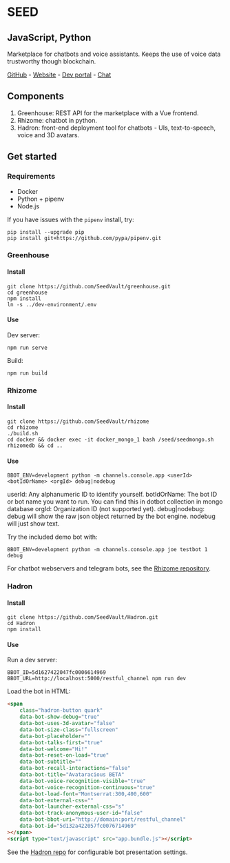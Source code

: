 # SEED
## JavaScript, Python

Marketplace for chatbots and voice assistants. Keeps the use of voice data trustworthy though blockchain.

[GitHub](https://github.com/seedvault) - [Website](https://www.seedtoken.io/) - [Dev portal](https://developers.seedtoken.io/) - [Chat](https://discord.gg/Suv5bFT)


## Components

1. Greenhouse: REST API for the marketplace with a Vue frontend.
2. Rhizome: chatbot in python.
3. Hadron: front-end deployment tool for chatbots - UIs, text-to-speech, voice and 3D avatars.

## Get started

### Requirements

- Docker
- Python + pipenv
- Node.js

If you have issues with the `pipenv` install, try:
```
pip install --upgrade pip
pip install git+https://github.com/pypa/pipenv.git
```

### Greenhouse

#### Install

```
git clone https://github.com/SeedVault/greenhouse.git
cd greenhouse
npm install
ln -s ../dev-environment/.env
```

#### Use

Dev server:
```
npm run serve
```

Build:
```
npm run build
```

### Rhizome

#### Install

```
git clone https://github.com/SeedVault/rhizome
cd rhizome
./build.sh
cd docker && docker exec -it docker_mongo_1 bash /seed/seedmongo.sh rhizomedb && cd ..
```

#### Use

```
BBOT_ENV=development python -m channels.console.app <userId> <botIdOrName> <orgId> debug|nodebug
```

userId: Any alphanumeric ID to identify yourself.
botIdOrName: The bot ID or bot name you want to run. You can find this in dotbot collection in mongo database
orgId: Organization ID (not supported yet).
debug|nodebug: debug will show the raw json object returned by the bot engine. nodebug will just show text.

Try the included demo bot with:
```
BBOT_ENV=development python -m channels.console.app joe testbot 1 debug
```

For chatbot webservers and telegram bots, see the [Rhizome repository](https://github.com/SeedVault/rhizome#running-a-restful-web-server-and-a-simple-chatbot-web-widget-plain-text-only). 

### Hadron

#### Install

```
git clone https://github.com/SeedVault/Hadron.git
cd Hadron
npm install
```

#### Use

Run a dev server:
```
BBOT_ID=5d1627422047fc0006614969 BBOT_URL=http://localhost:5000/restful_channel npm run dev
```

Load the bot in HTML:
```HTML
<span 
    class="hadron-button quark"
    data-bot-show-debug="true"
    data-bot-uses-3d-avatar="false"
    data-bot-size-class="fullscreen"
    data-bot-placeholder=""
    data-bot-talks-first="true"
    data-bot-welcome="Hi!"
    data-bot-reset-on-load="true"
    data-bot-subtitle=""
    data-bot-recall-interactions="false"
    data-bot-title="Avataracious BETA"
    data-bot-voice-recognition-visible="true"
    data-bot-voice-recognition-continuous="true"        
    data-bot-load-font="Montserrat:300,400,600"        
    data-bot-external-css=""
    data-bot-launcher-external-css="s"
    data-bot-track-anonymous-user-id="false"
    data-bot-bbot-uri="http://domain:port/restful_channel"
    data-bot-id="5d132a422057fc0076714969"
></span>        
<script type="text/javascript" src="app.bundle.js"></script>
```

See the [Hadron repo](https://github.com/SeedVault/Hadron#settings) for configurable bot presentation settings.